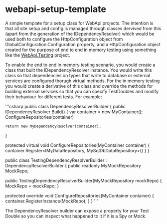 # webapi-setup-template
A simple template for a setup class for WebApi projects. The intention is that all site setup and config is managed through classes dervived from this (apart from the generation of the IDependencyResolver) which would be used both to configure the HttpConfiguration object from GlobalConfiguration.Configuration property, and a HttpConfiguration object created for the purpose of end to end in memory testing using something like the [WebApi.Testing](https://github.com/jchannon/WebAPI.Testing) project. 

To enable the end to end in memory testing scenario, you would create a class that built the IDependencyResolver instance. You would write this class so that dependencies on types that write to database or external services are configured thorugh virtual methods. For the in memory testing you would create a derivative of this class and override the methods for building external services so that you can specify TestDoubles and modify their behaviour for different tests. For example:

'''csharp
public class DependencyResolverBuilder
{
  public IDependencyResolver Build()
  {
    var container = new MyContainer();
    ConfigureRepositories(container)
    
    return new MyDependencyResolver(container);
  }
  
  protected virtual void ConfigureRepositories(MyContainer container)
  {
    container.Register<IMyDataRepository, MySqlDbDataRepository>()
  }
}

public class TestingDependencyResolverBuilder : DependencyResolverBuilder
{
  public readonly MyMockRepository MockRepo;

  public TestingDependencyResolverBuilder(MyMockRepository mockRepo)
  {
    MockRepo = mockRepo;
  }
  
  protected override void ConfigureRepositories(MyContainer container)
  {
    container.RegisterInstance<IMyDataRepository>(MockRepo);
  }
}
'''

The DependencyResolver builder can expose a property for your Test Double so you can inspect what happened to it if it is a Spy or Mock. 
